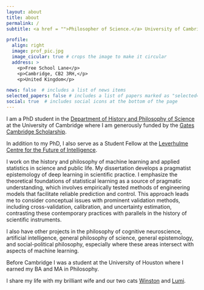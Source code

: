 ```yaml
---
layout: about
title: about
permalink: /
subtitle: <a href = "">Philosopher of Science.</a> University of Cambridge.

profile:
  align: right
  image: prof_pic.jpg
  image_cicular: true # crops the image to make it circular
  address: >
    <p>Free School Lane</p>
    <p>Cambridge, CB2 3RH,</p>
    <p>United Kingdom</p>

news: false  # includes a list of news items
selected_papers: false # includes a list of papers marked as "selected={true}"
social: true  # includes social icons at the bottom of the page
---
```


I am a PhD student in the [Department of History and Philosophy of Science](https://www.hps.cam.ac.uk) at the University of Cambridge where I am generously funded by the [Gates Cambridge Scholarship](https://www.gatescambridge.org/biography/18408/).

In addition to my PhD, I also serve as a Student Fellow at the [Leverhulme Centre for the Future of Intelligence](http://lcfi.ac.uk).

I work on the history and philosophy of machine learning and applied statistics in science and public life. My dissertation develops a pragmatist epistemology of deep learning in scientific practice. I emphasize the theoretical foundations of statistical learning as a source of pragmatic understanding, which involves empirically tested methods of engineering models that facilitate reliable prediction and control. This approach leads me to consider conceptual issues with prominent validation methods, including cross-validation, calibration, and uncertainty estimation, contrasting these contemporary practices with parallels in the history of scientific instruments.

<!-- My current research broadly concerns the epistemic, moral, and political significance of machine learning in science and public life. Tackling these issues leads me to confront fundamental questions concerning the role non-epistemic values in science and technology, the relationship between various conceptions of objectivity and trust, and the nature and importance of uncertainty estimates for responsibility. 
 -->

I also have other projects in the philosophy of cognitive neuroscience, artificial intelligence, general philosophy of science, general epistemology, and social-political philosophy, especially where these areas intersect with aspects of machine learning. 

Before Cambridge I was a student at the University of Houston where I earned my BA and MA in Philosophy.

I share my life with my brilliant wife and our two cats <a target = "_blank" href="assets/img/winston.jpg">Winston</a> and <a target = "_blank" href="assets/img/lumi.jpg">Lumi</a>.
